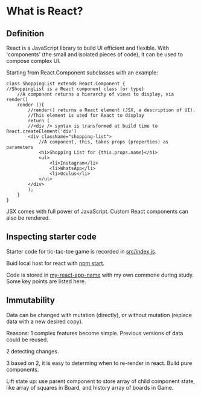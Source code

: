 # What is React?
## Definition
React is a JavaScript library to build UI efficient and flexible. With 'components' (the small and isolated pieces of code), it can be used to compose complex UI.

Starting from React.Component subclasses with an example:
    
    class ShoppingList extends React.Component { 
    //ShoppingList is a React component class (or type)
    	//A component returns a hierarchy of views to display, via render()
		render (){
			//render() returns a React element (JSX, a description of UI). 
			//This element is used for React to display
			return (
			//<div /> syntax is transformed at build time to React.createElement('div')
			<div className="shopping-list">
				//A component, this, takes props (properties) as parameters
				<h1>Shopping List for {this.props.name}</h1>
				<ul>
					<li>Instagram</li>
					<li>WhatsApp</li>
					<li>Oculus</li>
				</ul>
			</div>
			);
		}
	}
	
JSX comes with full power of JavaScript. Custom React components can also be rendered.

## Inspecting starter code
Starter code for tic-tac-toe game is recorded in [src/index.js](https://github.com/slclei/LearnReact/tree/master/src). 

Buid local host for react with [npm start](https://www.w3schools.com/react/default.asp). 

Code is stored in [my-react-app-name]() with my own commone during study. Some key points are listed here.

## Immutability
Data can be changed with mutation (directly), or without mutation (replace data with a new desired copy).

Reasons: 1 complex features become simple. Previous versions of data could be reused.

2 detecting changes. 

3 based on 2, it is easy to determing when to re-render in react. Build pure components.

Lift state up: use parent component to store array of child component state, like array of squares in Board, and history array of boards in Game.


